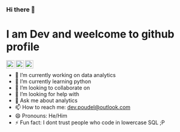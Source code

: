 ### Hi there 👋

# I am Dev and weelcome to github profile


<a href="https://www.linkedin.com/in/devashishpoudel/">
  <img align="left" alt="Dev's Linkedin" width="22px" src="https://cdn.jsdelivr.net/npm/simple-icons@v3/icons/linkedin.svg" />
</a>
<a href="https://github.com/dev7150">
  <img align="left" alt="'Dev's Github" width="22px" src="https://cdn.jsdelivr.net/npm/simple-icons@v3/icons/github.svg" />
</a>
<a href="https://medium.com/@ndleah">
  <img align="left" alt="Dev's Medium" width="22px" src="https://cdn.jsdelivr.net/npm/simple-icons@v3/icons/medium.svg" />
</a>

<br />



- 🔭 I’m currently working on data analytics 
- 🌱 I’m currently learning python
- 👯 I’m looking to collaborate on 
- 🤔 I’m looking for help with 
- 💬 Ask me about analytics
- 📫 How to reach me: dev.poudel@outlook.com
- 😄 Pronouns: He/Him
- ⚡ Fun fact: I dont trust people who code in lowercase SQL ;P

